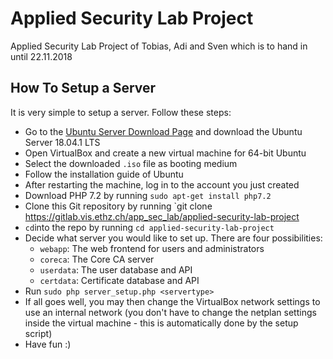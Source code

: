 Applied Security Lab Project
============================

Applied Security Lab Project of Tobias, Adi and Sven which is to hand in until 22.11.2018

How To Setup a Server
---------------------

It is very simple to setup a server. Follow these steps:

  * Go to the [Ubuntu Server Download Page](https://www.ubuntu.com/download/server) and download the Ubuntu Server 18.04.1 LTS
  * Open VirtualBox and create a new virtual machine for 64-bit Ubuntu
  * Select the downloaded `.iso` file as booting medium
  * Follow the installation guide of Ubuntu
  * After restarting the machine, log in to the account you just created
  * Download PHP 7.2 by running `sudo apt-get install php7.2`
  * Clone this Git repository by running `git clone https://gitlab.vis.ethz.ch/app_sec_lab/applied-security-lab-project
  * `cd`into the repo by running `cd applied-security-lab-project`
  * Decide what server you would like to set up. There are four possibilities:
    * `webapp`: The web frontend for users and administrators
    * `coreca`: The Core CA server
    * `userdata`: The user database and API
    * `certdata`: Certificate database and API
  * Run `sudo php server_setup.php <servertype>`
  * If all goes well, you may then change the VirtualBox network settings to use an internal network (you don't have to change the netplan settings inside the virtual machine - this is automatically done by the setup script)
  * Have fun :)


